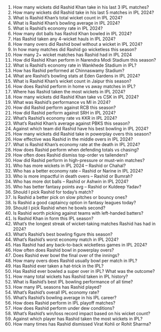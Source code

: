 1. How many wickets did Rashid Khan take in his last 3 IPL matches?  
2. How many wickets did Rashid take in his last 5 matches in IPL 2024?  
3. What is Rashid Khan’s total wicket count in IPL 2024?  
4. What is Rashid Khan’s bowling average in IPL 2024?  
5. What is Rashid’s economy rate in IPL 2024?  
6. How many dot balls has Rashid Khan bowled in IPL 2024?  
7. Has Rashid taken any 4-wicket hauls in IPL 2024?  
8. How many overs did Rashid bowl without a wicket in IPL 2024?  
9. In how many matches did Rashid go wicketless this season?  
10. How many 2+ wicket matches has Rashid had in IPL 2024
11. How did Rashid Khan perform in Narendra Modi Stadium this season?  
12. What is Rashid’s economy rate in Wankhede Stadium in IPL?  
13. How has Rashid performed at Chinnaswamy Stadium?  
14. What are Rashid’s bowling stats at Eden Gardens in IPL 2024?  
15. What is Rashid Khan’s wicket count in Jaipur this season?  
16. How does Rashid perform in home vs away matches in IPL?  
17. Where has Rashid taken the most wickets in IPL 2024?
18. How many wickets did Rashid Khan take vs CSK in IPL 2024?  
19. What was Rashid’s performance vs MI in 2024?  
20. How did Rashid perform against RCB this season?  
21. How did Rashid perform against SRH in IPL 2024?  
22. What’s Rashid’s economy rate vs KKR in IPL 2024?  
23. What’s Rashid Khan’s average against PBKS this season?  
24. Against which team did Rashid have his best bowling in IPL 2024?
25. How many wickets did Rashid take in powerplay overs this season?  
26. How effective was Rashid in the middle overs in IPL 2024?  
27. What is Rashid Khan’s economy rate at the death in IPL 2024?  
28. How does Rashid perform when defending totals vs chasing?  
29. How often does Rashid dismiss top-order vs tailenders?  
30. How did Rashid perform in high-pressure or must-win matches?
31. Who has more wickets in IPL 2024 – Rashid or Chahal?  
32. Who has a better economy rate – Rashid or Narine in IPL 2024?  
33. Who is more impactful in death overs – Rashid or Bumrah?  
34. Who has more dot balls – Rashid or Ashwin in IPL 2024?  
35. Who has better fantasy points avg – Rashid or Kuldeep Yadav?
36. Should I pick Rashid for today’s match?  
37. Is Rashid a better pick on slow pitches or bouncy ones?  
38. Is Rashid a good captaincy option in fantasy leagues today?  
39. Should I pick Rashid when he bowls second?  
40. Is Rashid worth picking against teams with left-handed batters?
41. Is Rashid Khan in form this IPL season?  
42. What’s the longest streak of wicket-taking matches Rashid has had in 2024?  
43. What’s Rashid’s best bowling figure this season?  
44. What’s Rashid’s worst economy match in IPL 2024?  
45. Has Rashid had any back-to-back wicketless games in IPL 2024?
46. How often does Rashid bowl in powerplay overs?  
47. Does Rashid ever bowl the final over of the innings?  
48. How many overs does Rashid usually bowl per match in IPL?  
49. Has Rashid ever taken a hat-trick in the IPL?  
50. Has Rashid ever bowled a super over in IPL? What was the outcome?
51. How many total wickets has Rashid taken in IPL history?  
52. What is Rashid’s best IPL bowling performance of all time?  
53. How many IPL seasons has Rashid played?  
54. What’s Rashid’s overall IPL economy rate?  
55. What’s Rashid’s bowling average in his IPL career?
56. How does Rashid perform in IPL playoff matches?  
57. How does Rashid perform under dew conditions?  
58. What’s Rashid’s win/loss record impact based on his wicket count?  
59. Against which player has Rashid taken the most wickets in IPL?  
60. How many times has Rashid dismissed Virat Kohli or Rohit Sharma?
